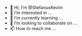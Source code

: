 - 👋 Hi, I’m @StefanusKeviin
- 👀 I’m interested in ...
- 🌱 I’m currently learning ...
- 💞️ I’m looking to collaborate on ...
- 📫 How to reach me ...

<!---
StefanusKeviin/StefanusKeviin is a ✨ special ✨ repository because its `README.md` (this file) appears on your GitHub profile.
You can click the Preview link to take a look at your changes.
--->
